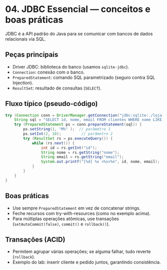 # 04. JDBC Essencial — conceitos e boas práticas

JDBC é a API padrão do Java para se comunicar com bancos de dados relacionais via SQL.

## Peças principais
- Driver JDBC: biblioteca do banco (usamos `sqlite-jdbc`).
- `Connection`: conexão com o banco.
- `PreparedStatement`: comando SQL parametrizado (seguro contra SQL Injection).
- `ResultSet`: resultado de consultas (`SELECT`).

## Fluxo típico (pseudo-código)
```java
try (Connection conn = DriverManager.getConnection("jdbc:sqlite:./loja.db")) {
    String sql = "SELECT id, nome, email FROM clientes WHERE nome LIKE ? ORDER BY id DESC LIMIT ?";
    try (PreparedStatement ps = conn.prepareStatement(sql)) {
        ps.setString(1, "M%" );  // parâmetro 1
        ps.setInt(2, 10);         // parâmetro 2
        try (ResultSet rs = ps.executeQuery()) {
            while (rs.next()) {
                int id = rs.getInt("id");
                String nome = rs.getString("nome");
                String email = rs.getString("email");
                System.out.printf("[%d] %s <%s>%n", id, nome, email);
            }
        }
    }
}
```

## Boas práticas
- Use sempre `PreparedStatement` em vez de concatenar strings.
- Feche recursos com try-with-resources (como no exemplo acima).
- Para múltiplas operações atômicas, use transações (`setAutoCommit(false)`, `commit()` e `rollback()`).

## Transações (ACID)
- Permitem agrupar várias operações; se alguma falhar, tudo reverte (`rollback`).
- Exemplo do lab: inserir cliente e pedido juntos, garantindo consistência.

